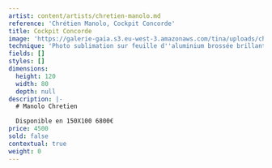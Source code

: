 ```yaml
---
artist: content/artists/chretien-manolo.md
reference: 'Chrétien Manolo, Cockpit Concorde'
title: Cockpit Concorde
image: 'https://galerie-gaia.s3.eu-west-3.amazonaws.com/tina/uploads/chretien-manolo/galerie-gaia-manolo-chretien-80X120-CONCORDE-COCKPIT.jpg'
technique: 'Photo sublimation sur feuille d''aluminium brossée brillant '
fields: []
styles: []
dimensions:
  height: 120
  width: 80
  depth: null
description: |-
  # Manolo Chretien

  Disponible en 150X100 6800€
price: 4500
sold: false
contextual: true
weight: 0
---
```


